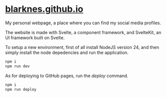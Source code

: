 # [blarknes.github.io](https://blarknes.github.io/)

My personal webpage, a place where you can find my social media profiles.

The website is made with Svelte, a component framework, and SvelteKit, an UI framework built on Svelte.

To setup a new environment, first of all install NodeJS version 24, and then simply install the node depedencies and run the application.

```sh
npm i
npm run dev
```

As for deploying to GitHub pages, run the _deploy_ command.

```sh
npm i
npm run deploy
```
